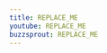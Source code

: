 ```yaml
---
title: REPLACE_ME
youtube: REPLACE_ME
buzzsprout: REPLACE_ME
---
```


<!-- TAB: SHOW NOTES -->

<!-- LINKS -->

<!-- Paste show notes -->

<!-- TAB: SECTIONS -->

<!-- Paste sections -->

<!-- TAB: TRANSCRIPT -->

<!-- Paste transcript -->
